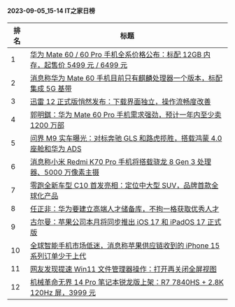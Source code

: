 #### 2023-09-05_15-14  IT之家日榜

| 排名 | 标题|
| --- | ---|
| 1 | [华为 Mate 60 / 60 Pro 手机全系价格公布：标配 12GB 内存，起售价 5499 元 / 6499 元](https://www.ithome.com/0/716/833.htm) |
| 2 | [消息称华为 Mate 60 手机目前只有麒麟处理器一个版本，标配集成 5G 基带](https://www.ithome.com/0/716/812.htm) |
| 3 | [迅雷 12 正式版悄然发布：下载界面独立，操作流畅度改善](https://www.ithome.com/0/716/874.htm) |
| 4 | [郭明錤：华为 Mate 60 Pro 手机需求强劲，预计一年内至少卖 1200 万部](https://www.ithome.com/0/716/958.htm) |
| 5 | [问界 M9 实车曝光：对标奔驰 GLS 和路虎揽胜，搭载鸿蒙 4.0 座舱和华为 ADS](https://www.ithome.com/0/716/881.htm) |
| 6 | [消息称小米 Redmi K70 Pro 手机将搭载骁龙 8 Gen 3 处理器、5000 万像素主摄](https://www.ithome.com/0/716/826.htm) |
| 7 | [零跑全新车型 C10 首发亮相：定位中大型 SUV，品牌首款全球化产品](https://www.ithome.com/0/716/878.htm) |
| 8 | [任正非：华为要建立高端人才储备库，不拘一格获取优秀人才](https://www.ithome.com/0/716/797.htm) |
| 9 | [古尔曼：苹果公司本月将同步推出 iOS 17 和 iPadOS 17 正式版](https://www.ithome.com/0/716/842.htm) |
| 10 | [全球智能手机市场低迷，消息称苹果供应链收到的 iPhone 15 系列订单少于上代](https://www.ithome.com/0/716/889.htm) |
| 11 | [网友发现提速 Win11 文件管理器操作：打开再关闭全屏视图](https://www.ithome.com/0/716/923.htm) |
| 12 | [机械革命无界 14 Pro 笔记本锐龙版上架：R7 7840HS + 2.8K 120Hz 屏，3999 元](https://www.ithome.com/0/716/883.htm) |
